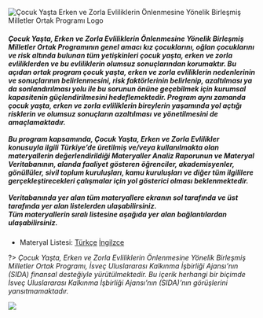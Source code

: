 ![Çocuk Yaşta Erken ve Zorla Evliliklerin Önlenmesine Yönelik Birleşmiş Milletler Ortak Programı Logo](assets/Adsız.png)



<body>
<h5>

Çocuk Yaşta, Erken ve Zorla Evliliklerin Önlenmesine Yönelik Birleşmiş Milletler Ortak Programının genel amacı kız çocuklarını, oğlan çocuklarını ve risk altında bulunan tüm yetişkinleri çocuk yaşta, erken ve zorla evliliklerden ve bu evliliklerin olumsuz sonuçlarından korumaktır. Bu açıdan ortak program çocuk yaşta, erken ve zorla evliliklerin nedenlerinin ve sonuçlarının belirlenmesini, risk faktörlerinin belirlenip, azaltılması ya da sonlandırılması yolu ile bu sorunun önüne geçebilmek için kurumsal kapasitenin güçlendirilmesini hedeflemektedir. Program aynı zamanda çocuk yaşta, erken ve zorla evliliklerin bireylerin yaşamında yol açtığı risklerin ve olumsuz sonuçların azaltılması ve yönetilmesini de amaçlamaktadır.<br/>
<br/>
Bu program kapsamında, Çocuk Yaşta, Erken ve Zorla Evlilikler konusuyla ilgili Türkiye’de üretilmiş ve/veya kullanılmakta olan materyallerin değerlendirildiği Materyaller Analiz Raporunun ve Materyal Veritabanının, alanda faaliyet gösteren öğrenciler, akademisyenler, gönüllüler, sivil toplum kuruluşları, kamu kuruluşları ve diğer tüm ilgililere gerçekleştirecekleri çalışmalar için yol gösterici olması beklenmektedir.<br/>
<br/>
Veritabanında yer alan tüm materyallere ekranın sol tarafında ve üst tarafında yer alan listelerden ulaşabilirsiniz.<br/>
Tüm materyallerin sıralı listesine aşağıda yer alan bağlantılardan ulaşabilirsiniz.


</h5>
</body>


- Materyal Listesi:  [Türkçe](.\downloads\trlist.xlsx ':ignore') [İngilzce](download\englist.xlsx ':ignore')


?> *Çocuk Yaşta, Erken ve Zorla Evliliklerin Önlenmesine Yönelik Birleşmiş Milletler Ortak Programı, İsveç Uluslararası Kalkınma İşbirliği Ajansı’nın (SIDA) finansal desteğiyle yürütülmektedir. Bu içerik herhangi bir biçimde İsveç Uluslararası Kalkınma İşbirliği Ajansı’nın (SIDA)’nın görüşlerini yansıtmamaktadır.* 


<!-- background color -->

![](#fff)